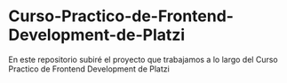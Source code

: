 # Curso-Practico-de-Frontend-Development-de-Platzi
En este repositorio subiré el proyecto que trabajamos a lo largo del Curso Practico de Frontend Development de Platzi
